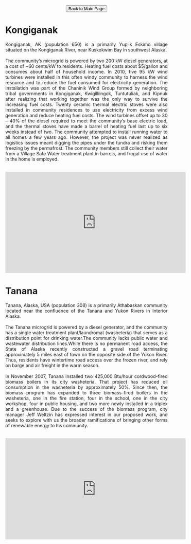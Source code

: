 <form action="https://mjc55.github.io/MicroFEWs_Legacy/" align="center">
<input type="submit" value="Back to Main Page" />
</form>



# Kongiganak

<div style="text-align: justify"> 
Kongiganak, AK (population 650) is a primarily Yup’ik Eskimo village situated on the Kongiganak River, near Kuskokwim Bay in southwest Alaska.
<br>
<br>
The community’s microgrid is powered by two 200 kW diesel generators, at a cost of ~60 cents/kW to residents. Heating fuel costs about $5/gallon and consumes 
about half of household income. In 2010, five 95 kW wind turbines were installed in this often windy community to harness the wind resource and to reduce the 
fuel consumed for electricity generation. The installation was part of the Chaninik Wind Group formed by neighboring tribal governments in Kongiganak, Kwigilliingok, 
Tuntutuliak, and Kipnuk after realizing that working together was the only way to survive the increasing fuel costs. Twenty ceramic thermal electric stoves were also 
installed in community residences to use electricity from excess wind generation and reduce heating fuel costs. The wind turbines offset up to 30 – 40% of the diesel 
required to meet the community’s base electric load, and the thermal stoves have made a barrel of heating fuel last up to six weeks instead of two. The community 
attempted to install running water to all homes a few years ago. However, the project was never realized as logistics issues meant digging the pipes under the tundra 
and risking them freezing by the permafrost. The community members still collect their water from a Village Safe Water treatment plant in barrels, and frugal use of 
water in the home is employed.
  <br>
  <br>
</div>

<p align="center">
<iframe width="560" height="315" src="https://www.youtube.com/embed/90n9ga3SOQQ" title="YouTube video player" frameborder="0" allow="accelerometer; autoplay; clipboard-write; encrypted-media; gyroscope; picture-in-picture" allowfullscreen></iframe>
</p>


# Tanana

<div style="text-align: justify"> 
Tanana, Alaska, USA (population 308) is a primarily Athabaskan community located near the confluence of the Tanana and Yukon Rivers in Interior Alaska.
<br>
  <br>
The Tanana microgrid is powered by a diesel generator, and the community has a single water treatment plant/laundromat (washeteria) that serves as a distribution 
point for drinking water.The community lacks public water and wastewater distribution lines.While there is no permanent road access, the State of Alaska recently 
constructed a gravel road terminating approximately 5 miles east of town on the opposite side of the Yukon River. Thus, residents have wintertime road access over 
the frozen river, and rely on barge and air freight in the warm season.
<br>
  <br>
In November 2007, Tanana installed two 425,000 Btu/hour cordwood-fired biomass boilers in its city washeteria. That project has reduced oil consumption in the 
washeteria by approximately 50%. Since then, the biomass program has expanded to three biomass-fired boilers in the washeteria, one in the fire station, four 
in the school, one in the city workshop, four in public housing, and two more newly installed in a triplex and a greenhouse. Due to the success of the biomass 
program, city manager Jeff Weltzin has expressed interest in our proposed work, and seeks to explore with us the broader ramifications of bringing other forms 
of renewable energy to his community.
  <br>
  <br>
</div>

<p align="center">
<iframe width="560" height="315" src="https://www.youtube.com/embed/oHKIsZjXMUM" title="YouTube video player" frameborder="0" allow="accelerometer; autoplay; clipboard-write; encrypted-media; gyroscope; picture-in-picture" allowfullscreen></iframe>
</p>
